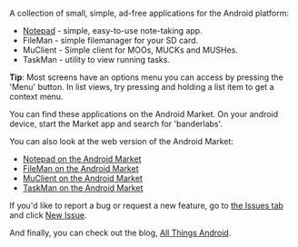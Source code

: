 A collection of small, simple, ad-free applications for the Android platform:

  * [Notepad](Notepad.md) - simple, easy-to-use note-taking app.
  * FileMan - simple filemanager for your SD card.
  * MuClient - Simple client for MOOs, MUCKs and MUSHes.
  * TaskMan - utility to view running tasks.

**Tip**: Most screens have an options menu you can access by pressing the 'Menu' button. In list views, try pressing and holding a list item to get a context menu.

You can find these applications on the Android Market. On your android device, start the Market app and search for 'banderlabs'.

You can also look at the web version of the Android Market:
  * [Notepad on the Android Market](http://market.android.com/details?id=bander.notepad)
  * [FileMan on the Android Market](http://market.android.com/details?id=bander.fileman)
  * [MuClient on the Android Market](http://market.android.com/details?id=bander.muclient)
  * [TaskMan on the Android Market](http://market.android.com/details?id=bander.taskman)

If you'd like to report a bug or request a new feature, go to [the Issues tab](http://code.google.com/p/banderlabs/issues/list) and click [New Issue](http://code.google.com/p/banderlabs/issues/entry).

And finally, you can check out the blog, [All Things Android](http://banderlabs.blogspot.com/).